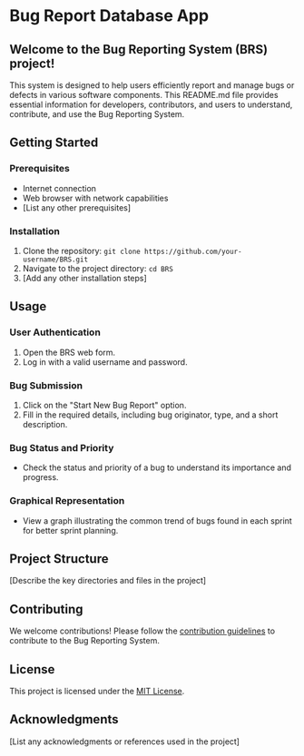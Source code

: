 # Bug Report Database App

## Welcome to the Bug Reporting System (BRS) project!

This system is designed to help users efficiently report and manage bugs or defects in various software components. This README.md file provides essential information for developers, contributors, and users to understand, contribute, and use the Bug Reporting System.

## Getting Started

### Prerequisites
- Internet connection
- Web browser with network capabilities
- [List any other prerequisites]

### Installation
1. Clone the repository: `git clone https://github.com/your-username/BRS.git`
2. Navigate to the project directory: `cd BRS`
3. [Add any other installation steps]

## Usage

### User Authentication
1. Open the BRS web form.
2. Log in with a valid username and password.

### Bug Submission
1. Click on the "Start New Bug Report" option.
2. Fill in the required details, including bug originator, type, and a short description.

### Bug Status and Priority
- Check the status and priority of a bug to understand its importance and progress.

### Graphical Representation
- View a graph illustrating the common trend of bugs found in each sprint for better sprint planning.

## Project Structure

[Describe the key directories and files in the project]

## Contributing

We welcome contributions! Please follow the [contribution guidelines](CONTRIBUTING.md) to contribute to the Bug Reporting System.

## License

This project is licensed under the [MIT License](LICENSE).

## Acknowledgments

[List any acknowledgments or references used in the project]
